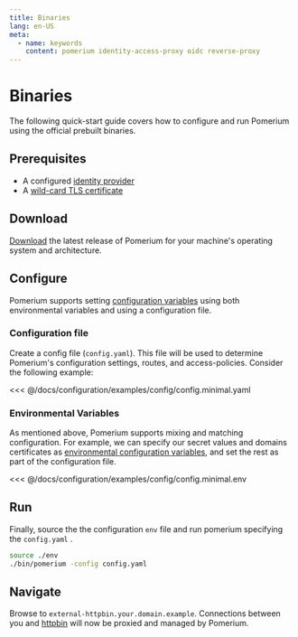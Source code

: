 ```yaml
---
title: Binaries
lang: en-US
meta:
  - name: keywords
    content: pomerium identity-access-proxy oidc reverse-proxy
---
```


# Binaries

The following quick-start guide covers how to configure and run Pomerium using the official prebuilt binaries.

## Prerequisites

- A configured [identity provider]
- A [wild-card TLS certificate]

## Download

[Download] the latest release of Pomerium for your machine's operating system and architecture.

## Configure

Pomerium supports setting [configuration variables] using both environmental variables and using a configuration file.

### Configuration file

Create a config file (`config.yaml`). This file will be used to determine Pomerium's configuration settings, routes, and access-policies. Consider the following example:

<<< @/docs/configuration/examples/config/config.minimal.yaml

### Environmental Variables

As mentioned above, Pomerium supports mixing and matching configuration. For example, we can specify our secret values and domains certificates as [environmental configuration variables], and set the rest as part of the configuration file.

<<< @/docs/configuration/examples/config/config.minimal.env

## Run

Finally, source the the configuration `env` file and run pomerium specifying the `config.yaml` .

```bash
source ./env
./bin/pomerium -config config.yaml
```

## Navigate

Browse to `external-httpbin.your.domain.example`. Connections between you and [httpbin] will now be proxied and managed by Pomerium.

[configuration variables]: ../../configuration/readme.md
[download]: https://github.com/pomerium/pomerium/releases
[environmental configuration variables]: https://12factor.net/config
[httpbin]: https://httpbin.org/
[identity provider]: ../docs/identity-providers/
[make]: https://en.wikipedia.org/wiki/Make_(software)
[wild-card tls certificate]: ../reference/certificates.md
